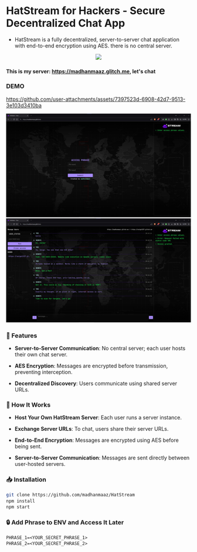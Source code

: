 # HatStream for Hackers - Secure Decentralized Chat App

- HatStream is a fully decentralized, server-to-server chat application with end-to-end encryption using AES. there is no central server.

<p align=center>
<img src="./public/favicon.ico">
</p>

#### This is my server: https://madhanmaaz.glitch.me, let's chat

### DEMO
https://github.com/user-attachments/assets/7397523d-6908-42d7-9513-3e103d3410ba

![screen](./scr/1.jpg)
![screen](./scr/2.jpg)

### 🚀  Features
- **Server-to-Server Communication**: No central server; each user hosts their own chat server.

- **AES Encryption**: Messages are encrypted before transmission, preventing interception.

- **Decentralized Discovery**: Users communicate using shared server URLs.

### 🔧 How It Works
- **Host Your Own HatStream Server**: Each user runs a server instance.

- **Exchange Server URLs**: To chat, users share their server URLs.

- **End-to-End Encryption**: Messages are encrypted using AES before being sent.

- **Server-to-Server Communication**: Messages are sent directly between user-hosted servers.

### 📥 Installation
```bash
git clone https://github.com/madhanmaaz/HatStream
npm install
npm start
```

### 🔒 Add Phrase to ENV and Access It Later
```
PHRASE_1=<YOUR_SECRET_PHRASE_1>
PHRASE_2=<YOUR_SECRET_PHRASE_2>
```
